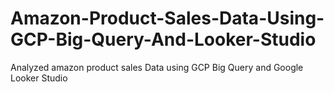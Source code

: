 # Amazon-Product-Sales-Data-Using-GCP-Big-Query-And-Looker-Studio
Analyzed amazon product sales Data using GCP Big Query and Google Looker Studio 
